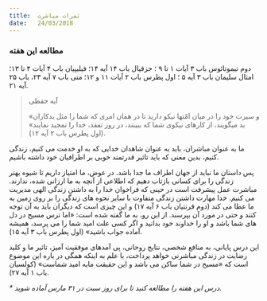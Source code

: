 ```yaml
---
title:  ثمرات مباشرت
date:   24/03/2018
---
```


### مطالعه این هفته
دوم تیموتائوس باب ۳ آیات ۱ تا ۹ ؛ حزقیال باب ۱۴ آیه ۱۴؛ فیلیپیان باب ۴ آیات ۴ تا ۱۳؛ امثال سلیمان باب ۳ آیه ۵ ؛ اول پطرس باب ۲ آیات ۱۱ و ۱۲؛ متی باب ۷ آیه ۲۳، باب ۲۵ آیه ۲۱.

> <p>آیه حفظی</p>
> «و سیرت خود را در میان امّتها نیکو دارید تا در همان امری که شما را مثل بدکاران بد میگویند، از کارهای نیکوی شما که ببینند، در روز تفقد، خدا را تمجید نمایند» (اول پطرس باب ۲ آیه ۱۲).

ما به عنوان مباشران، باید به عنوان شاهدان خدایی که به او خدمت می کنیم، زندگی کنیم، بدین معنی که باید تاثیر قدرتمند خوبی بر اطرافیان خود داشته باشیم.

پس داستان ما نباید از جهان اطراف ما جدا باشد. در عوض، ما امتیاز داریم تا شیوه بهتر زندگی را برای کسانی بازتاب دهیم که اطلاعی از آنچه به ما ارزانی شده، ندارند. مباشرت عمل پیشرفت است در حینی که فراخوان خدا را به داشتن زندگی الهی مدیریت می کنیم. خدا مهارت داشتن زندگی متفاوت با سایر نحوه های زندگی را بر روی زمین به ما عطا می کند (دوم قرنتیان باب ۶ آیه ۱۷) و این چیزی است که دیگران باید به آن توجه کنند و حتی در مورد آن بپرسند. از این رو، به ما گفته شده است: «اما ترس مسیح در دل های شما باشد و او را خداوند خود بدانید و اگر کسی علت امید شما را می پرسد، همیشه آماده جواب باشید» (اول پطرس باب ۳ آیه ۱۵).

این درس پایانی، به منافع شخصی، نتایج روحانی، پی آمدهای موفقیت آمیز، تاثیر ما و کلید رضایت در زندگی مباشرتی خواهد پرداخت، با علم به اینکه همگی در باره این موضوع است که «مسیح در شما ساکن می باشد و این حقیقت مایه امید شماست» (کولسیان باب ۱ آیه ۲۷).

_* درس این هفته را مطالعه کنید تا برای روز سبت در ۳۱ مارس آماده شوید._